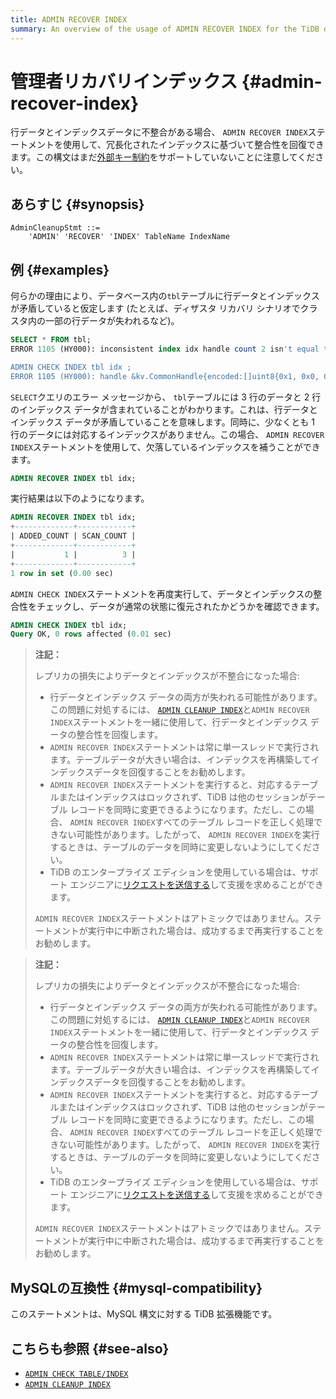 ```yaml
---
title: ADMIN RECOVER INDEX
summary: An overview of the usage of ADMIN RECOVER INDEX for the TiDB database.
---
```


# 管理者リカバリインデックス {#admin-recover-index}

行データとインデックスデータに不整合がある場合、 `ADMIN RECOVER INDEX`ステートメントを使用して、冗長化されたインデックスに基づいて整合性を回復できます。この構文はまだ[外部キー制約](/foreign-key.md)をサポートしていないことに注意してください。

## あらすじ {#synopsis}

```ebnf+diagram
AdminCleanupStmt ::=
    'ADMIN' 'RECOVER' 'INDEX' TableName IndexName
```

## 例 {#examples}

何らかの理由により、データベース内の`tbl`テーブルに行データとインデックスが矛盾していると仮定します (たとえば、ディザスタ リカバリ シナリオでクラスタ内の一部の行データが失われるなど)。

```sql
SELECT * FROM tbl;
ERROR 1105 (HY000): inconsistent index idx handle count 2 isn't equal to value count 3

ADMIN CHECK INDEX tbl idx ;
ERROR 1105 (HY000): handle &kv.CommonHandle{encoded:[]uint8{0x1, 0x0, 0x0, 0x0, 0x0, 0x0, 0x0, 0x0, 0x0, 0xf8}, colEndOffsets:[]uint16{0xa}}, index:types.Datum{k:0x5, decimal:0x0, length:0x0, i:0, collation:"utf8mb4_bin", b:[]uint8{0x0}, x:interface {}(nil)} != record:<nil>
```

`SELECT`クエリのエラー メッセージから、 `tbl`テーブルには 3 行のデータと 2 行のインデックス データが含まれていることがわかります。これは、行データとインデックス データが矛盾していることを意味します。同時に、少なくとも 1 行のデータには対応するインデックスがありません。この場合、 `ADMIN RECOVER INDEX`ステートメントを使用して、欠落しているインデックスを補うことができます。

```sql
ADMIN RECOVER INDEX tbl idx;
```

実行結果は以下のようになります。

```sql
ADMIN RECOVER INDEX tbl idx;
+-------------+------------+
| ADDED_COUNT | SCAN_COUNT |
+-------------+------------+
|           1 |          3 |
+-------------+------------+
1 row in set (0.00 sec)
```

`ADMIN CHECK INDEX`ステートメントを再度実行して、データとインデックスの整合性をチェックし、データが通常の状態に復元されたかどうかを確認できます。

```sql
ADMIN CHECK INDEX tbl idx;
Query OK, 0 rows affected (0.01 sec)
```

<CustomContent platform="tidb">

> **注記：**
>
> レプリカの損失によりデータとインデックスが不整合になった場合:
>
> -   行データとインデックス データの両方が失われる可能性があります。この問題に対処するには、 [`ADMIN CLEANUP INDEX`](/sql-statements/sql-statement-admin-cleanup.md)と`ADMIN RECOVER INDEX`ステートメントを一緒に使用して、行データとインデックス データの整合性を回復します。
> -   `ADMIN RECOVER INDEX`ステートメントは常に単一スレッドで実行されます。テーブルデータが大きい場合は、インデックスを再構築してインデックスデータを回復することをお勧めします。
> -   `ADMIN RECOVER INDEX`ステートメントを実行すると、対応するテーブルまたはインデックスはロックされず、TiDB は他のセッションがテーブル レコードを同時に変更できるようになります。ただし、この場合、 `ADMIN RECOVER INDEX`すべてのテーブル レコードを正しく処理できない可能性があります。したがって、 `ADMIN RECOVER INDEX`を実行するときは、テーブルのデータを同時に変更しないようにしてください。
> -   TiDB のエンタープライズ エディションを使用している場合は、サポート エンジニアに[リクエストを送信する](/support.md)して支援を求めることができます。
>
> `ADMIN RECOVER INDEX`ステートメントはアトミックではありません。ステートメントが実行中に中断された場合は、成功するまで再実行することをお勧めします。

</CustomContent>

<CustomContent platform="tidb-cloud">

> **注記：**
>
> レプリカの損失によりデータとインデックスが不整合になった場合:
>
> -   行データとインデックス データの両方が失われる可能性があります。この問題に対処するには、 [`ADMIN CLEANUP INDEX`](/sql-statements/sql-statement-admin-cleanup.md)と`ADMIN RECOVER INDEX`ステートメントを一緒に使用して、行データとインデックス データの整合性を回復します。
> -   `ADMIN RECOVER INDEX`ステートメントは常に単一スレッドで実行されます。テーブルデータが大きい場合は、インデックスを再構築してインデックスデータを回復することをお勧めします。
> -   `ADMIN RECOVER INDEX`ステートメントを実行すると、対応するテーブルまたはインデックスはロックされず、TiDB は他のセッションがテーブル レコードを同時に変更できるようになります。ただし、この場合、 `ADMIN RECOVER INDEX`すべてのテーブル レコードを正しく処理できない可能性があります。したがって、 `ADMIN RECOVER INDEX`を実行するときは、テーブルのデータを同時に変更しないようにしてください。
> -   TiDB のエンタープライズ エディションを使用している場合は、サポート エンジニアに[リクエストを送信する](https://support.pingcap.com/hc/en-us)して支援を求めることができます。
>
> `ADMIN RECOVER INDEX`ステートメントはアトミックではありません。ステートメントが実行中に中断された場合は、成功するまで再実行することをお勧めします。

</CustomContent>

## MySQLの互換性 {#mysql-compatibility}

このステートメントは、MySQL 構文に対する TiDB 拡張機能です。

## こちらも参照 {#see-also}

-   [`ADMIN CHECK TABLE/INDEX`](/sql-statements/sql-statement-admin-check-table-index.md)
-   [`ADMIN CLEANUP INDEX`](/sql-statements/sql-statement-admin-cleanup.md)
